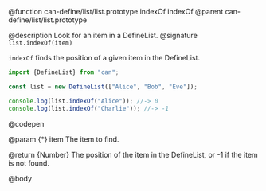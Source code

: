 @function can-define/list/list.prototype.indexOf indexOf
@parent can-define/list/list.prototype

@description Look for an item in a DefineList.
@signature `list.indexOf(item)`

  `indexOf` finds the position of a given item in the DefineList.

  ```js
  import {DefineList} from "can";

  const list = new DefineList(["Alice", "Bob", "Eve"]);

  console.log(list.indexOf("Alice")); //-> 0
  console.log(list.indexOf("Charlie")); //-> -1
  ```
  @codepen

  @param {*} item The item to find.

  @return {Number} The position of the item in the DefineList, or -1 if the item is not found.

@body
